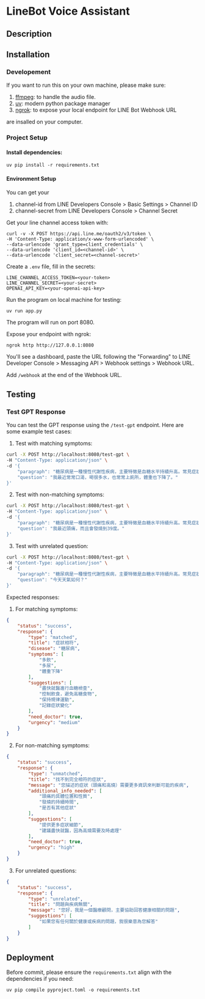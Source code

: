 # LineBot Voice Assistant

## Description

## Installation

### Developement

If you want to run this on your own machine, please make sure:

1. [ffmpeg](https://ffmpeg.org/): to handle the audio file.
2. [uv](https://docs.astral.sh/uv/): modern python package manager
3. [ngrok](https://ngrok.com/): to expose your local endpoint for LINE Bot Webhook URL

are insalled on your computer.

### Project Setup

#### Install dependencies:

```shell
uv pip install -r requirements.txt
```

#### Environment Setup

You can get your

1. channel-id from LINE Developers Console > Basic Settings > Channel ID
2. channel-secret from LINE Developers Console > Channel Secret

Get your line channel access token with:

```shell
curl -v -X POST https://api.line.me/oauth2/v3/token \
-H 'Content-Type: application/x-www-form-urlencoded' \
--data-urlencode 'grant_type=client_credentials' \
--data-urlencode 'client_id=<channel-id>' \
--data-urlencode 'client_secret=<channel-secret>'
```

Create a `.env` file, fill in the secrets:

```
LINE_CHANNEL_ACCESS_TOKEN=<your-token>
LINE_CHANNEL_SECRET=<your-secret>
OPENAI_API_KEY=<your-openai-api-key>
```

Run the program on local machine for testing:

```shell
uv run app.py
```

The program will run on port 8080.

Expose your endpoint with ngrok:

```bash
ngrok http http://127.0.0.1:8080
```

You'll see a dashboard, paste the URL following the "Forwarding" to LINE Developer Console > Messaging API > Webhook settings > Webhook URL.

Add `/webhook` at the end of the Webhook URL.

## Testing

### Test GPT Response

You can test the GPT response using the `/test-gpt` endpoint. Here are some example test cases:

1. Test with matching symptoms:
```bash
curl -X POST http://localhost:8080/test-gpt \
-H "Content-Type: application/json" \
-d '{
    "paragraph": "糖尿病是一種慢性代謝性疾病，主要特徵是血糖水平持續升高。常見症狀包括：多飲、多尿、多食、體重下降。治療方式包括：飲食控制、規律運動、口服藥物或胰島素注射。",
    "question": "我最近常常口渴，喝很多水，也常常上廁所，體重也下降了。"
}'
```

2. Test with non-matching symptoms:
```bash
curl -X POST http://localhost:8080/test-gpt \
-H "Content-Type: application/json" \
-d '{
    "paragraph": "糖尿病是一種慢性代謝性疾病，主要特徵是血糖水平持續升高。常見症狀包括：多飲、多尿、多食、體重下降。治療方式包括：飲食控制、規律運動、口服藥物或胰島素注射。",
    "question": "我最近頭痛，而且會發燒到39度。"
}'
```

3. Test with unrelated question:
```bash
curl -X POST http://localhost:8080/test-gpt \
-H "Content-Type: application/json" \
-d '{
    "paragraph": "糖尿病是一種慢性代謝性疾病，主要特徵是血糖水平持續升高。常見症狀包括：多飲、多尿、多食、體重下降。治療方式包括：飲食控制、規律運動、口服藥物或胰島素注射。",
    "question": "今天天氣如何？"
}'
```

Expected responses:

1. For matching symptoms:
```json
{
    "status": "success",
    "response": {
        "type": "matched",
        "title": "症狀相符",
        "disease": "糖尿病",
        "symptoms": [
            "多飲",
            "多尿",
            "體重下降"
        ],
        "suggestions": [
            "盡快就醫進行血糖檢查",
            "控制飲食，避免高糖食物",
            "保持規律運動",
            "記錄症狀變化"
        ],
        "need_doctor": true,
        "urgency": "medium"
    }
}
```

2. For non-matching symptoms:
```json
{
    "status": "success",
    "response": {
        "type": "unmatched",
        "title": "找不到完全相符的症狀",
        "message": "您描述的症狀（頭痛和高燒）需要更多資訊來判斷可能的疾病",
        "additional_info_needed": [
            "頭痛的具體位置和性質",
            "發燒的持續時間",
            "是否有其他症狀"
        ],
        "suggestions": [
            "提供更多症狀細節",
            "建議盡快就醫，因為高燒需要及時處理"
        ],
        "need_doctor": true,
        "urgency": "high"
    }
}
```

3. For unrelated questions:
```json
{
    "status": "success",
    "response": {
        "type": "unrelated",
        "title": "問題與疾病無關",
        "message": "您好，我是一個醫療顧問，主要協助回答健康相關的問題",
        "suggestions": [
            "如果您有任何關於健康或疾病的問題，我很樂意為您解答"
        ]
    }
}
```

## Deployment

Before commit, please ensure the `requirements.txt` align with the dependencies if you need:

```shell
uv pip compile pyproject.toml -o requirements.txt
```
